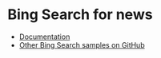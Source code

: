 # Bing Search for news

* [Documentation](https://learn.microsoft.com/en-us/bing/search-apis/)
* [Other Bing Search samples on GitHub](https://github.com/Azure-Samples/cognitive-services-node-sdk-samples/blob/master/Samples/newsSearch.js)